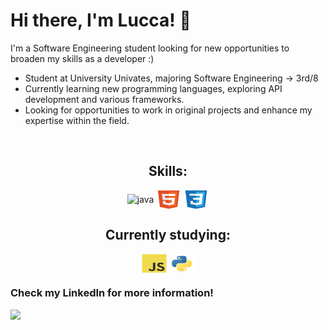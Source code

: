 # Hi there, I'm Lucca! 👋

I'm a Software Engineering student looking for new opportunities to broaden my skills as a developer :)

- Student at University Univates, majoring Software Engineering -> 3rd/8
- Currently learning new programming languages, exploring API development and various frameworks.
- Looking for opportunities to work in original projects and enhance my expertise within the field.


<div>
  <div style="display: inline_block" align="center"><br>
    
  ## Skills:
  <img align="center" alt="java" height="30" width="40" src="https://cdn.jsdelivr.net/gh/devicons/devicon/icons/java/java-original-wordmark.svg">
  <img align="center" alt="html5" height="30" width="40" src="https://raw.githubusercontent.com/devicons/devicon/master/icons/html5/html5-original.svg">
  <img align="center" alt="css" height="30" width="40" src="https://raw.githubusercontent.com/devicons/devicon/master/icons/css3/css3-original.svg">

  ## Currently studying:
  <img align="center" alt="css" height="30" width="40" src="https://raw.githubusercontent.com/devicons/devicon/master/icons/javascript/javascript-original.svg">
  <img align="center" alt="py" height="30" width="40" src="https://raw.githubusercontent.com/devicons/devicon/master/icons/python/python-original.svg">
</div>

### Check my LinkedIn for more information!
<a href="https://www.linkedin.com/in/daniel-corbellini-/" target="_blank"><img src="https://img.shields.io/badge/-LinkedIn-%230077B5?style=for-the-badge&logo=linkedin&logoColor=white" target="_blank"></a>  </div>
<!--
**LuccaHeineck/LuccaHeineck** is a ✨ _special_ ✨ repository because its `README.md` (this file) appears on your GitHub profile.

Here are some ideas to get you started:

- 🔭 I’m currently working on ...
- 🌱 I’m currently learning ...
- 👯 I’m looking to collaborate on ...
- 🤔 I’m looking for help with ...
- 💬 Ask me about ...
- 📫 How to reach me: ...
- 😄 Pronouns: ...
- ⚡ Fun fact: ...
-->
